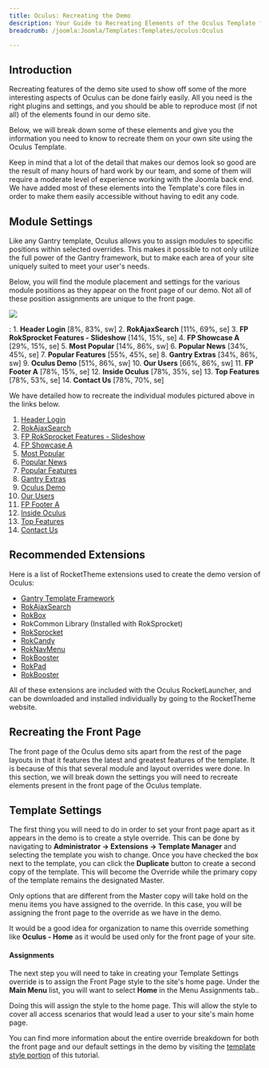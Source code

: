 ```yaml
---
title: Oculus: Recreating the Demo
description: Your Guide to Recreating Elements of the Oculus Template for Joomla
breadcrumb: /joomla:Joomla/Templates:Templates/oculus:Oculus

---
```


Introduction
-----

Recreating features of the demo site used to show off some of the more interesting aspects of Oculus can be done fairly easily. All you need is the right plugins and settings, and you should be able to reproduce most (if not all) of the elements found in our demo site. 

Below, we will break down some of these elements and give you the information you need to know to recreate them on your own site using the Oculus Template.

Keep in mind that a lot of the detail that makes our demos look so good are the result of many hours of hard work by our team, and some of them will require a moderate level of experience working with the Joomla back end. We have added most of these elements into the Template's core files in order to make them easily accessible without having to edit any code.

Module Settings
-----

Like any Gantry template, Oculus allows you to assign modules to specific positions within selected overrides. This makes it possible to not only utilize the full power of the Gantry framework, but to make each area of your site uniquely suited to meet your user's needs.

Below, you will find the module placement and settings for the various module positions as they appear on the front page of our demo. Not all of these position assignments are unique to the front page.

![][oculus2]

:   1. **Header Login**  [8%, 83%, sw]
    2. **RokAjaxSearch**  [11%, 69%, se]
    3. **FP RokSprocket Features - Slideshow**  [14%, 15%, se]
    4. **FP Showcase A**  [29%, 15%, se]
    5. **Most Popular**  [14%, 86%, sw]
    6. **Popular News**  [34%, 45%, se]
    7. **Popular Features**  [55%, 45%, se]
    8. **Gantry Extras**  [34%, 86%, sw]
    9. **Oculus Demo**  [51%, 86%, sw]
    10. **Our Users** [66%, 86%, sw]
    11. **FP Footer A**  [78%, 15%, se]
    12. **Inside Oculus** [78%, 35%, se]
    13. **Top Features** [78%, 53%, se]
    14. **Contact Us** [78%, 70%, se]

We have detailed how to recreate the individual modules pictured above in the links below.

1. [Header Login][module1]
2. [RokAjaxSearch][module2]
3. [FP RokSprocket Features - Slideshow][module3]
4. [FP Showcase A][module4]
5. [Most Popular][module5]
6. [Popular News][module6]
7. [Popular Features][module7]
8. [Gantry Extras][module8]
9. [Oculus Demo][module9]
10. [Our Users][module10]
11. [FP Footer A][module11]
12. [Inside Oculus][module12]
13. [Top Features][module13]
14. [Contact Us][module14]


Recommended Extensions
-----

Here is a list of RocketTheme extensions used to create the demo version of Oculus:

* [Gantry Template Framework][gantry]
* [RokAjaxSearch][rokajaxsearch]
* [RokBox][rokbox]
* RokCommon Library (Installed with RokSprocket)
* [RokSprocket][roksprocket]
* [RokCandy][rokcandy]
* [RokNavMenu][roknavmenu]
* [RokBooster][rokbooster]
* [RokPad][rokpad]
* [RokBooster][rokbooster]

All of these extensions are included with the Oculus RocketLauncher, and can be downloaded and installed individually by going to the RocketTheme website.

Recreating the Front Page
-----

The front page of the Oculus demo sits apart from the rest of the page layouts in that it features the latest and greatest features of the template. It is because of this that several module and layout overrides were done. In this section, we will break down the settings you will need to recreate elements present in the front page of the Oculus template.

Template Settings
-----

The first thing you will need to do in order to set your front page apart as it appears in the demo is to create a style override. This can be done by navigating to **Administrator -> Extensions -> Template Manager** and selecting the template you wish to change.  Once you have checked the box next to the template, you can click the **Duplicate** button to create a second copy of the template. This will become the Override while the primary copy of the template remains the designated Master.

Only options that are different from the Master copy will take hold on the menu items you have assigned to the override. In this case, you will be assigning the front page to the override as we have in the demo.

It would be a good idea for organization to name this override something like **Oculus - Home** as it would be used only for the front page of your site.

#### Assignments

The next step you will need to take in creating your Template Settings override is to assign the Front Page style to the site's home page. Under the **Main Menu** list, you will want to select **Home** in the Menu Assignments tab..

Doing this will assign the style to the home page. This will allow the style to cover all access scenarios that would lead a user to your site's main home page.

You can find more information about the entire override breakdown for both the front page and our default settings in the demo by visiting the [template style portion][demooverride] of this tutorial.

[gantry]: http://gantry-framework.org/download
[rokajaxsearch]: http://www.rockettheme.com/extensions-joomla/rokajaxsearch
[rokbox]: http://www.rockettheme.com/extensions-joomla/rokbox
[roksprocket]: http://www.rockettheme.com/extensions-joomla/roksprocket
[Oculus2]: assets/oculus2.jpeg
[demooverride]: demo_override.md
[roknavmenu]: http://www.rockettheme.com/extensions-joomla/roknavmenu
[rokbooster]: http://www.rockettheme.com/extensions-joomla/rokbooster
[rokcandy]: http://www.rockettheme.com/extensions-joomla/rokcandy
[rokpad]: http://www.rockettheme.com/extensions-joomla/rokpad
[rokbooster]: http://www.rockettheme.com/extensions-joomla/rokbooster
[module1]: demo_module_1.md
[module2]: demo_module_2.md
[module3]: demo_module_3.md
[module4]: demo_module_4.md
[module5]: demo_module_5.md
[module6]: demo_module_6.md
[module7]: demo_module_7.md
[module8]: demo_module_8.md
[module9]: demo_module_9.md
[module10]: demo_module_10.md
[module11]: demo_module_11.md
[module12]: demo_module_12.md
[module13]: demo_module_13.md
[module14]: demo_module_14.md
[login]: a_header_login.jpg